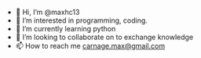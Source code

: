 - 👋 Hi, I’m @maxhc13
- 👀 I’m interested in programming, coding.
- 🌱 I’m currently learning python
- 💞️ I’m looking to collaborate on to exchange knowledge
- 📫 How to reach me carnage.max@gmail.com

<!---
maxhc13/maxhc13 is a ✨ special ✨ repository because its `README.md` (this file) appears on your GitHub profile.
You can click the Preview link to take a look at your changes.
--->
